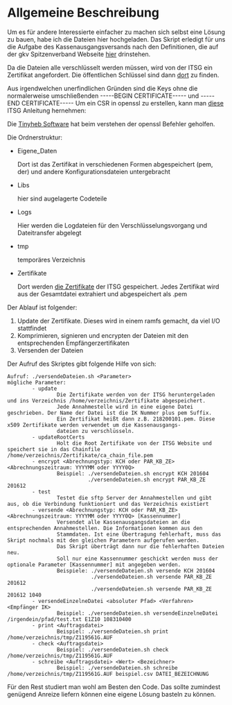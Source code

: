 # Allgemeine Beschreibung
Um es für andere Interessierte einfacher zu machen sich selbst eine Lösung zu bauen, habe ich die Dateien hier hochgeladen.
Das Skript erledigt für uns die Aufgabe des Kassenausgangsversands nach den Definitionen, die auf der gkv Spitzenverband Webseite [hier](https://gkv-datenaustausch.de/leistungserbringer/zahnaerzte/zahnaerzte.jsp) drinstehen.

Da die Dateien alle verschlüsselt werden müssen, wird von der ITSG ein Zertifikat angefordert.
Die öffentlichen Schlüssel sind dann [dort](http://www.itsg.de/oeffentliche-services/trust-center/oeffentliche-schluesselverzeichnisse-le/) zu finden.

Aus irgendwelchen unerfindlichen Gründen sind die Keys ohne die normalerweise umschließenden -----BEGIN CERTIFICATE----- und -----END CERTIFICATE-----
Um ein CSR in openssl zu erstellen, kann man [diese](http://www.itsg.de/wp-content/uploads/2017/03/tc_howto_p10_openssl.txt) ITSG Anleitung hernehmen:

Die [Tinyheb Software](https://github.com/tinyheb/tinyheb/wiki/Zertifikatsbehandlung,-Signierung-und-Verschl%C3%BCsselung) hat beim verstehen der openssl Befehler geholfen.

Die Ordnerstruktur:
* Eigene_Daten

   Dort ist das Zertifikat in verschiedenen Formen abgespeichert (pem, der) und andere Konfigurationsdateien untergebracht
* Libs

   hier sind augelagerte Codeteile
* Logs

   Hier werden die Logdateien für den Verschlüsselungsvorgang und Dateitransfer abgelegt
* tmp

   temporäres Verzeichnis
* Zertifikate

   Dort werden [die Zertifikate](https://trustcenter-data.itsg.de/dale/gesamt-pkcs.key) der ITSG gespeichert. Jedes Zertifikat wird aus der Gesamtdatei extrahiert und abgespeichert als <IKnummer>.pem

Der Ablauf ist folgender:
1. Update der Zertifikate. Dieses wird in einem ramfs gemacht, da viel I/O stattfindet
2. Komprimieren, signieren und encrypten der Dateien mit den entsprechenden Empfängerzertifikaten
3. Versenden der Dateien

Der Aufruf des Skriptes gibt folgende Hilfe von sich:
```[hostname:benutzer]/home/verzeichnis $ ./versendeDateien.sh
Aufruf: ./versendeDateien.sh <Parameter>
mögliche Parameter:
        - update
                Die Zertifikate werden von der ITSG heruntergeladen und ins Verzeichnis /home/verzeichnis/Zertifikate abgespeichert.
                Jede Annahmestelle wird in eine eigene Datei geschrieben. Der Name der Datei ist die IK Nummer plus pem Suffix.
                Ein Zertifikat heißt dann z.B. 218200101.pem. Diese x509 Zertifikate werden verwendet um die Kassenausgangs-
                dateien zu verschlüsseln.
        - updateRootCerts
                Holt die Root Zertifikate von der ITSG Website und speichert sie in das Chainfile /home/verzeichnis/Zertifikate/ca_chain_file.pem
        - encrypt <Abrechnungstyp: KCH oder PAR_KB_ZE> <Abrechnungszeitraum: YYYYMM oder YYYY0Q>
                Beispiel: ./versendeDateien.sh encrypt KCH 201604
                          ./versendeDateien.sh encrypt PAR_KB_ZE 201612
        - test
                Testet die sftp Server der Annahmestellen und gibt aus, ob die Verbindung funktioniert und das Verzeichnis existiert
        - versende <Abrechnungstyp: KCH oder PAR_KB_ZE> <Abrechnungszeitraum: YYYYMM oder YYYY0Q> [Kassennummer]
                Versendet alle Kassenausgangsdateien an die entsprechenden Annahmestellen. Die Informationen kommen aus den
                Stammdaten. Ist eine Übertragung fehlerhaft, muss das Skript nochmals mit den gleichen Parametern aufgerufen werden.
                Das Skript überträgt dann nur die fehlerhaften Dateien neu.
                Soll nur eine Kassennummer geschickt werden muss der optionale Parameter [Kassennummer] mit angegeben werden.
                Beispiele: ./versendeDateien.sh versende KCH 201604
                           ./versendeDateien.sh versende PAR_KB_ZE 201612
                           ./versendeDateien.sh versende PAR_KB_ZE 201612 1040
        - versendeEinzelneDatei <absoluter Pfad> <Verfahren> <Empfänger IK>
                Beispiel: ./versendeDateien.sh versendeEinzelneDatei /irgendein/pfad/test.txt E1Z10 108310400
        - print <Auftragsdatei>
                Beispiel: ./versendeDateien.sh print /home/verzeichnis/tmp/Z119561G.AUF
        - check <Auftragsdatei>
                Beispiel: ./versendeDateien.sh check /home/verzeichnis/tmp/Z119561G.AUF
        - schreibe <Auftragsdatei> <Wert> <Bezeichner>
                Beispiel: ./versendeDateien.sh schreibe /home/verzeichnis/tmp/Z119561G.AUF beispiel.csv DATEI_BEZEICHNUNG
```
Für den Rest studiert man wohl am Besten den Code. Das sollte zumindest genügend Anreize liefern können eine eigene Lösung basteln zu können.

